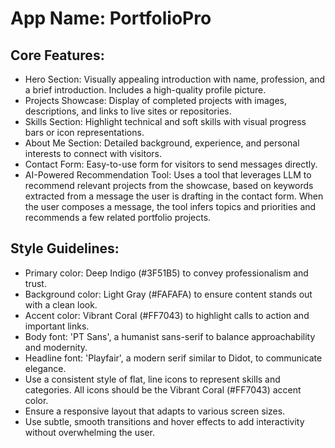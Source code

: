 # **App Name**: PortfolioPro

## Core Features:

- Hero Section: Visually appealing introduction with name, profession, and a brief introduction. Includes a high-quality profile picture.
- Projects Showcase: Display of completed projects with images, descriptions, and links to live sites or repositories.
- Skills Section: Highlight technical and soft skills with visual progress bars or icon representations.
- About Me Section: Detailed background, experience, and personal interests to connect with visitors.
- Contact Form: Easy-to-use form for visitors to send messages directly.
- AI-Powered Recommendation Tool: Uses a tool that leverages LLM to recommend relevant projects from the showcase, based on keywords extracted from a message the user is drafting in the contact form. When the user composes a message, the tool infers topics and priorities and recommends a few related portfolio projects.

## Style Guidelines:

- Primary color: Deep Indigo (#3F51B5) to convey professionalism and trust.
- Background color: Light Gray (#FAFAFA) to ensure content stands out with a clean look.
- Accent color: Vibrant Coral (#FF7043) to highlight calls to action and important links.
- Body font: 'PT Sans', a humanist sans-serif to balance approachability and modernity.
- Headline font: 'Playfair', a modern serif similar to Didot, to communicate elegance.
- Use a consistent style of flat, line icons to represent skills and categories. All icons should be the Vibrant Coral (#FF7043) accent color.
- Ensure a responsive layout that adapts to various screen sizes.
- Use subtle, smooth transitions and hover effects to add interactivity without overwhelming the user.